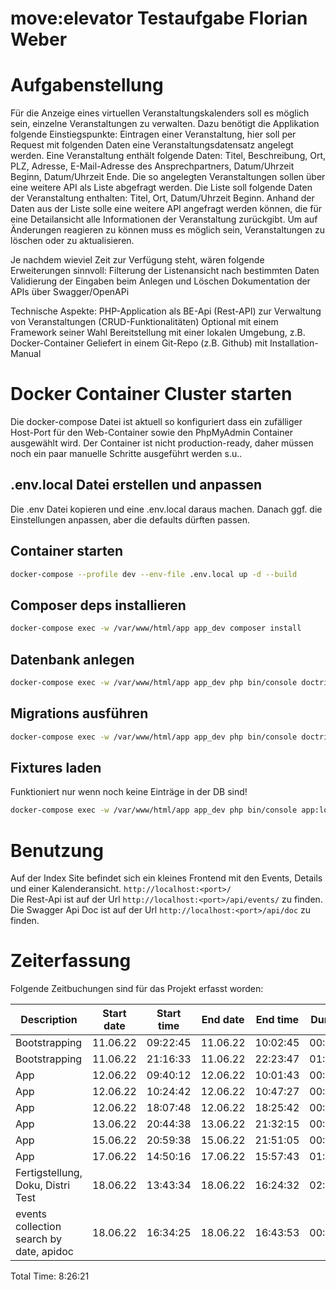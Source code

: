 move:elevator Testaufgabe Florian Weber
=======================================

# Aufgabenstellung

Für die Anzeige eines virtuellen Veranstaltungskalenders soll es möglich sein, einzelne Veranstaltungen zu verwalten. Dazu benötigt die Applikation folgende Einstiegspunkte:
Eintragen einer Veranstaltung, hier soll per Request mit folgenden Daten eine Veranstaltungsdatensatz angelegt werden. Eine Veranstaltung enthält folgende Daten: Titel, Beschreibung, Ort, PLZ, Adresse, E-Mail-Adresse des Ansprechpartners, Datum/Uhrzeit Beginn, Datum/Uhrzeit Ende.
Die so angelegten Veranstaltungen sollen über eine weitere API als Liste abgefragt werden. Die Liste soll folgende Daten der Veranstaltung enthalten: Titel, Ort, Datum/Uhrzeit Beginn.
Anhand der Daten aus der Liste solle eine weitere API angefragt werden können, die für eine Detailansicht alle Informationen der Veranstaltung zurückgibt.
Um auf Änderungen reagieren zu können muss es möglich sein, Veranstaltungen zu löschen oder zu aktualisieren.

Je nachdem wieviel Zeit zur Verfügung steht, wären folgende Erweiterungen sinnvoll:
Filterung der Listenansicht nach bestimmten Daten
Validierung der Eingaben beim Anlegen und Löschen
Dokumentation der APIs über Swagger/OpenAPi

Technische Aspekte:
PHP-Application als BE-Api (Rest-API) zur Verwaltung von Veranstaltungen (CRUD-Funktionalitäten)
Optional mit einem Framework seiner Wahl
Bereitstellung mit einer lokalen Umgebung, z.B. Docker-Container
Geliefert in einem Git-Repo (z.B. Github) mit Installation-Manual

# Docker Container Cluster starten

Die docker-compose Datei ist aktuell so konfiguriert dass ein zufälliger Host-Port für den Web-Container sowie den PhpMyAdmin Container ausgewählt wird.
Der Container ist nicht production-ready, daher müssen noch ein paar manuelle Schritte ausgeführt werden s.u..

## .env.local Datei erstellen und anpassen

Die .env Datei kopieren und eine .env.local daraus machen. Danach ggf. die Einstellungen anpassen, aber die defaults dürften passen.

## Container starten
```bash 
docker-compose --profile dev --env-file .env.local up -d --build
```

## Composer deps installieren

```bash
docker-compose exec -w /var/www/html/app app_dev composer install
```

## Datenbank anlegen

```bash
docker-compose exec -w /var/www/html/app app_dev php bin/console doctrine:database:create
```

## Migrations ausführen

```bash
docker-compose exec -w /var/www/html/app app_dev php bin/console doctrine:migrations:migrate
```

## Fixtures laden

Funktioniert nur wenn noch keine Einträge in der DB sind!

```bash
docker-compose exec -w /var/www/html/app app_dev php bin/console app:load-fixtures
```

# Benutzung

Auf der Index Site befindet sich ein kleines Frontend mit den Events, Details und einer Kalenderansicht.
`http://localhost:<port>/`  
Die Rest-Api ist auf der Url `http://localhost:<port>/api/events/` zu finden.  
Die Swagger Api Doc ist auf der Url `http://localhost:<port>/api/doc` zu finden.

# Zeiterfassung

Folgende Zeitbuchungen sind für das Projekt erfasst worden:

| Description                              | Start date | Start time | End date | End time | Duration |
| ---------------------------------------- | ---------- | ---------- | -------- | -------- | -------- |
| Bootstrapping                            | 11.06.22   | 09:22:45   | 11.06.22 | 10:02:45 | 00:40:00 |
| Bootstrapping                            | 11.06.22   | 21:16:33   | 11.06.22 | 22:23:47 | 01:07:14 |
| App                                      | 12.06.22   | 09:40:12   | 12.06.22 | 10:01:43 | 00:21:31 |
| App                                      | 12.06.22   | 10:24:42   | 12.06.22 | 10:47:27 | 00:22:45 |
| App                                      | 12.06.22   | 18:07:48   | 12.06.22 | 18:25:42 | 00:17:54 |
| App                                      | 13.06.22   | 20:44:38   | 13.06.22 | 21:32:15 | 00:47:37 |
| App                                      | 15.06.22   | 20:59:38   | 15.06.22 | 21:51:05 | 00:51:27 |
| App                                      | 17.06.22   | 14:50:16   | 17.06.22 | 15:57:43 | 01:07:27 |
| Fertigstellung, Doku, Distri Test        | 18.06.22   | 13:43:34   | 18.06.22 | 16:24:32 | 02:40:58 |
| events collection search by date, apidoc | 18.06.22   | 16:34:25   | 18.06.22 | 16:43:53 | 00:09:28 |

Total Time: 8:26:21
